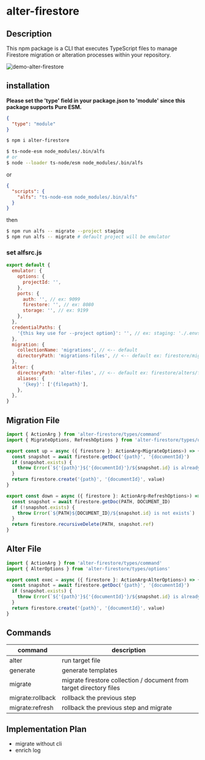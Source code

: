 # alter-firestore

## Description

This npm package is a CLI that executes TypeScript files to manage Firestore migration or alteration processes within your repository.

![demo-alter-firestore](https://user-images.githubusercontent.com/16274232/235307607-3103ce8c-cf5c-48b0-84ac-9639958ae6df.gif)

## installation

**Please set the 'type' field in your package.json to 'module' since this package supports Pure ESM.**

```json
{
  "type": "module"
}
```

```bash
$ npm i alter-firestore
```

```bash
$ ts-node-esm node_modules/.bin/alfs
# or
$ node --loader ts-node/esm node_modules/.bin/alfs
```

or

```json
{
  "scripts": {
    "alfs": "ts-node-esm node_modules/.bin/alfs"
  }
}
```

then

```bash
$ npm run alfs -- migrate --project staging
$ npm run alfs -- migrate # default project will be emulator
```

### set alfsrc.js

```js
export default {
  emulator: {
    options: {
      projectId: '',
    },
    ports: {
      auth: '', // ex: 9099
      firestore: '', // ex: 8080
      storage: '', // ex: 9199
    },
  },
  credentialPaths: {
    '{this key use for --project option}': '', // ex: staging: './.envs/staging/firebase-admin-sdk.json'
  },
  migration: {
    collectionName: 'migrations', // <-- default
    directoryPath: 'migrations-files', // <-- default ex: firestore/migrations/files
  },
  alter: {
    directoryPath: 'alter-files', // <-- default ex: firestore/alters/files
    aliases: {
      '{key}': ['{filepath}'],
    },
  },
}
```

## Migration File

```ts
import { ActionArg } from 'alter-firestore/types/command'
import { MigrateOptions, RefreshOptions } from 'alter-firestore/types/options'

export const up = async ({ firestore }: ActionArg<MigrateOptions>) => {
  const snapshot = await firestore.getDoc('{path}', '{documentId}')
  if (snapshot.exists) {
    throw Error(`${'{path}'}${'{documentId}'}/${snapshot.id} is already exists`)
  }
  return firestore.create('{path}', '{documentId}', value)
}

export const down = async ({ firestore }: ActionArg<RefreshOptions>) => {
  const snapshot = await firestore.getDoc(PATH, DOCUMENT_ID)
  if (!snapshot.exists) {
    throw Error(`${PATH}${DOCUMENT_ID}/${snapshot.id} is not exists`)
  }
  return firestore.recursiveDelete(PATH, snapshot.ref)
}
```

## Alter File

```ts
import { ActionArg } from 'alter-firestore/types/command'
import { AlterOptions } from 'alter-firestore/types/options'

export const exec = async ({ firestore }: ActionArg<AlterOptions>) => {
  const snapshot = await firestore.getDoc('{path}', '{documentId}')
  if (snapshot.exists) {
    throw Error(`${'{path}'}${'{documentId}'}/${snapshot.id} is already exists`)
  }
  return firestore.create('{path}', '{documentId}', value)
}
```

## Commands

| command          | description                                                         |
| ---------------- | ------------------------------------------------------------------- |
| alter            | run target file                                                     |
| generate         | generate templates                                                  |
| migrate          | migrate firestore collection / document from target directory files |
| migrate:rollback | rollback the previous step                                          |
| migrate:refresh  | rollback the previous step and migrate                              |

## Implementation Plan

- migrate without cli
- enrich log
